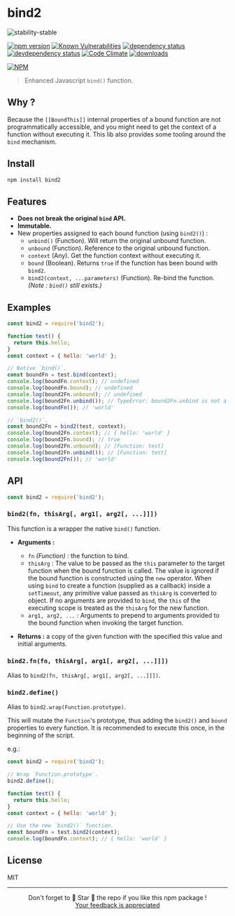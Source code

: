 # bind2

![stability-stable](https://img.shields.io/badge/stability-stable-green.svg)

[![npm version][version-badge]][version-url]
[![Known Vulnerabilities][vulnerabilities-badge]][vulnerabilities-url]
[![dependency status][dependency-badge]][dependency-url]
[![devdependency status][devdependency-badge]][devdependency-url]
[![Code Climate][maintainability-badge]][maintainability-url]
[![downloads][downloads-badge]][downloads-url]

[![NPM][npm-stats-badge]][npm-stats-url]

> Enhanced Javascript `bind()` function.

## Why ?

Because the `[[BoundThis]]` internal properties of a bound function are not programmatically accessible, and you might need to get the context of a function without executing it. This lib also provides some tooling around the `bind` mechanism.

## Install

```bash
npm install bind2
```

## Features

* **Does not break the original `bind` API.**
* **Immutable.**
* New properties assigned to each bound function (using `bind2()`) :
  * `unbind()` (Function). Will return the original unbound function.
  * `unbound` (Function). Reference to the original unbound function.
  * `context` (Any). Get the function context without executing it.
  * `bound` (Boolean). Returns `true` if the function has been bound with `bind2`.
  * `bind2(context, ...parameters)` (Function). Re-bind the function. *(Note : `bind()` still exists.)*

## Examples

```javascript
const bind2 = require('bind2');

function test() {
  return this.hello;
}
const context = { hello: 'world' };

// Native `bind()`.
const boundFn = test.bind(context);
console.log(boundFn.context); // undefined
console.log(boundFn.bound); // undefined
console.log(bound2Fn.unbound); // undefined
console.log(bound2Fn.unbind()); // TypeError: bound2Fn.unbind is not a function
console.log(boundFn()); // 'world'

// `bind2()`.
const bound2Fn = bind2(test, context);
console.log(bound2Fn.context); // { hello: 'world' }
console.log(bound2Fn.bound); // true
console.log(bound2Fn.unbound); // [Function: test]
console.log(bound2Fn.unbind()); // [Function: test]
console.log(bound2Fn()); // 'world'
```

## API

```javascript
const bind2 = require('bind2');
```

### `bind2(fn, thisArg[, arg1[, arg2[, ...]]])`

This function is a wrapper the native `bind()` function.

* **Arguments :**
  * `fn` *(Function)* : the function to bind.
  * `thisArg` : The value to be passed as the `this` parameter to the target function when the bound function is called. The value is ignored if the bound function is constructed using the `new` operator. When using `bind` to create a function (supplied as a callback) inside a `setTimeout`, any primitive value passed as `thisArg` is converted to object. If no arguments are provided to `bind`, the `this` of the executing scope is treated as the `thisArg` for the new function.
  * `arg1, arg2, ...` : Arguments to prepend to arguments provided to the bound function when invoking the target function.

* **Returns :** a copy of the given function with the specified this value and initial arguments.

### `bind2.fn(fn, thisArg[, arg1[, arg2[, ...]]])`

Alias to `bind2(fn, thisArg[, arg1[, arg2[, ...]]])`.

### `bind2.define()`

Alias to `bind2.wrap(Function.prototype)`.

This will mutate the `Function`'s prototype, thus adding the `bind2()` and `bound` properties to every function. It is recommended to execute this once, in the beginning of the script.

e.g.:

```javascript
const bind2 = require('bind2');

// Wrap `Function.prototype`.
bind2.define();

function test() {
  return this.hello;
}
const context = { hello: 'world' };

// Use the new `bind2()` function.
const boundFn = test.bind2(context);
console.log(boundFn.context); // { hello: 'world' }
```

## License

MIT

<hr/>

<p align="center">
  Don't forget to 🌟 Star 🌟 the repo if you like this npm package !<br/>
  <a href="https://github.com/Ilshidur/bind2/issues/new">Your feedback is appreciated</a>
</p>

[version-badge]: https://img.shields.io/npm/v/bind2.svg
[version-url]: https://www.npmjs.com/package/bind2
[vulnerabilities-badge]: https://snyk.io/test/npm/bind2/badge.svg
[vulnerabilities-url]: https://snyk.io/test/npm/bind2
[dependency-badge]: https://david-dm.org/ilshidur/bind2.svg
[dependency-url]: https://david-dm.org/ilshidur/bind2
[devdependency-badge]: https://david-dm.org/ilshidur/bind2/dev-status.svg
[devdependency-url]: https://david-dm.org/ilshidur/bind2#info=devDependencies
[build-badge]: https://travis-ci.org/Ilshidur/bind2.svg
[build-url]: https://travis-ci.org/Ilshidur/bind2
[maintainability-badge]: https://api.codeclimate.com/v1/badges/cc9c243c8876cb339a0c/maintainability
[maintainability-url]: https://codeclimate.com/github/Ilshidur/bind2/maintainability
[downloads-badge]: https://img.shields.io/npm/dt/bind2.svg
[downloads-url]: https://www.npmjs.com/package/bind2
[npm-stats-badge]: https://nodei.co/npm/bind2.png?downloads=true&downloadRank=true
[npm-stats-url]: https://nodei.co/npm/bind2
